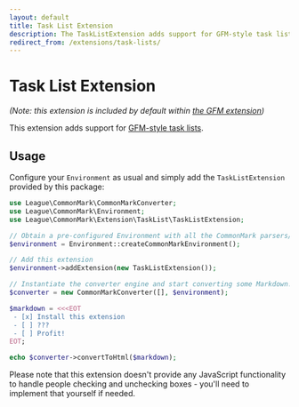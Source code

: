 ```yaml
---
layout: default
title: Task List Extension
description: The TaskListExtension adds support for GFM-style task lists
redirect_from: /extensions/task-lists/
---
```


# Task List Extension

_(Note: this extension is included by default within [the GFM extension](/1.5/extensions/github-flavored-markdown/))_

This extension adds support for [GFM-style task lists](https://github.github.com/gfm/#task-list-items-extension-).

## Usage

Configure your `Environment` as usual and simply add the `TaskListExtension` provided by this package:

```php
use League\CommonMark\CommonMarkConverter;
use League\CommonMark\Environment;
use League\CommonMark\Extension\TaskList\TaskListExtension;

// Obtain a pre-configured Environment with all the CommonMark parsers/renderers ready-to-go
$environment = Environment::createCommonMarkEnvironment();

// Add this extension
$environment->addExtension(new TaskListExtension());

// Instantiate the converter engine and start converting some Markdown!
$converter = new CommonMarkConverter([], $environment);

$markdown = <<<EOT
 - [x] Install this extension
 - [ ] ???
 - [ ] Profit!
EOT;

echo $converter->convertToHtml($markdown);
```

Please note that this extension doesn't provide any JavaScript functionality to handle people checking and unchecking boxes - you'll need to implement that yourself if needed.
